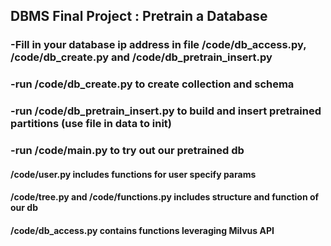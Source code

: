 ## DBMS Final Project : Pretrain a Database

### -Fill in your database ip address in file /code/db_access.py, /code/db_create.py and /code/db_pretrain_insert.py
### -run /code/db_create.py to create collection and schema
### -run /code/db_pretrain_insert.py to build and insert pretrained partitions  (use file in data to init)
### -run /code/main.py to try out our pretrained db

####
#### /code/user.py includes functions for user specify params
#### /code/tree.py and /code/functions.py includes structure and function of our db
#### /code/db_access.py contains functions leveraging Milvus API


